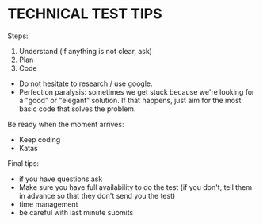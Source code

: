 

# TECHNICAL TEST TIPS


Steps:
1. Understand (if anything is not clear, ask)
2. Plan
3. Code
  - Do not hesitate to research / use google.
  - Perfection paralysis: sometimes we get stuck because we're looking for a "good" or "elegant" solution. If that happens, just aim for the most basic code that solves the problem.


Be ready when the moment arrives:
- Keep coding
- Katas


Final tips:
- if you have questions ask
- Make sure you have full availability to do the test (if you don't, tell them in advance so that they don't send you the test)
- time management
- be careful with last minute submits 
